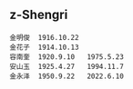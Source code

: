## z-Shengri

```
金明俊  1916.10.22    
金花子  1914.10.13
容南奎  1920.9.10   1975.5.23
安山玉  1925.4.27   1994.11.7
金永泽  1950.9.22   2022.6.10
```

